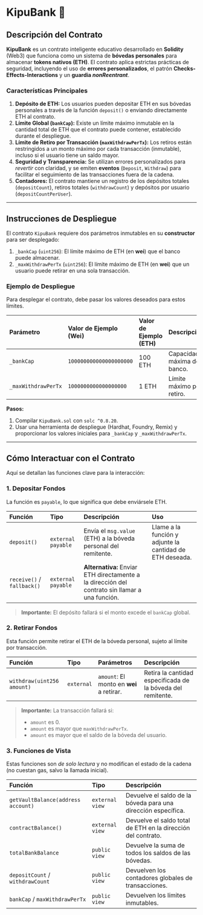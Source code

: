 # KipuBank 🏦

## Descripción del Contrato

**KipuBank** es un contrato inteligente educativo desarrollado en **Solidity** (Web3) que funciona como un sistema de **bóvedas personales** para almacenar **tokens nativos (ETH)**. El contrato aplica estrictas prácticas de seguridad, incluyendo el uso de **errores personalizados**, el patrón **Checks-Effects-Interactions** y un **guardia *nonReentrant***.

### Características Principales

1.  **Depósito de ETH:** Los usuarios pueden depositar ETH en sus bóvedas personales a través de la función `deposit()` o enviando directamente ETH al contrato.
2.  **Límite Global (`bankCap`):** Existe un límite máximo inmutable en la cantidad total de ETH que el contrato puede contener, establecido durante el despliegue.
3.  **Límite de Retiro por Transacción (`maxWithdrawPerTx`):** Los retiros están restringidos a un monto máximo por cada transacción (inmutable), incluso si el usuario tiene un saldo mayor.
4.  **Seguridad y Transparencia:** Se utilizan errores personalizados para *revertir* con claridad, y se emiten **eventos** (`Deposit`, `Withdraw`) para facilitar el seguimiento de las transacciones fuera de la cadena.
5.  **Contadores:** El contrato mantiene un registro de los depósitos totales (`depositCount`), retiros totales (`withdrawCount`) y depósitos por usuario (`depositCountPerUser`).

---

## Instrucciones de Despliegue

El contrato `KipuBank` requiere dos parámetros inmutables en su **constructor** para ser desplegado:

1.  `_bankCap` (`uint256`): El límite máximo de ETH (en **wei**) que el banco puede almacenar.
2.  `_maxWithdrawPerTx` (`uint256`): El límite máximo de ETH (en **wei**) que un usuario puede retirar en una sola transacción.

### Ejemplo de Despliegue

Para desplegar el contrato, debe pasar los valores deseados para estos límites.

| Parámetro | Valor de Ejemplo (Wei) | Valor de Ejemplo (ETH) | Descripción |
| :--- | :--- | :--- | :--- |
| `_bankCap` | `100000000000000000000` | 100 ETH | Capacidad máxima del banco. |
| `_maxWithdrawPerTx` | `1000000000000000000` | 1 ETH | Límite máximo por retiro. |

**Pasos:**

1.  Compilar `KipuBank.sol` con `solc ^0.8.20`.
2.  Usar una herramienta de despliegue (Hardhat, Foundry, Remix) y proporcionar los valores iniciales para `_bankCap` y `_maxWithdrawPerTx`.

---

## Cómo Interactuar con el Contrato

Aquí se detallan las funciones clave para la interacción:

### 1. Depositar Fondos

La función es `payable`, lo que significa que debe enviársele ETH.

| Función | Tipo | Descripción | Uso |
| :--- | :--- | :--- | :--- |
| `deposit()` | `external payable` | Envía el `msg.value` (ETH) a la bóveda personal del remitente. | Llame a la función y adjunte la cantidad de ETH deseada. |
| `receive()` / `fallback()` | `external payable` | **Alternativa:** Enviar ETH directamente a la dirección del contrato sin llamar a una función. | |

> **Importante:** El depósito fallará si el monto excede el `bankCap` global.

### 2. Retirar Fondos

Esta función permite retirar el ETH de la bóveda personal, sujeto al límite por transacción.

| Función | Tipo | Parámetros | Descripción |
| :--- | :--- | :--- | :--- |
| `withdraw(uint256 amount)` | `external` | `amount`: El monto en **wei** a retirar. | Retira la cantidad especificada de la bóveda del remitente. |

> **Importante:** La transacción fallará si:
> * `amount` es 0.
> * `amount` es mayor que `maxWithdrawPerTx`.
> * `amount` es mayor que el saldo de la bóveda del usuario.

### 3. Funciones de Vista

Estas funciones son *de solo lectura* y no modifican el estado de la cadena (no cuestan gas, salvo la llamada inicial).

| Función | Tipo | Descripción |
| :--- | :--- | :--- |
| `getVaultBalance(address account)` | `external view` | Devuelve el saldo de la bóveda para una dirección específica. |
| `contractBalance()` | `external view` | Devuelve el saldo total de ETH en la dirección del contrato. |
| `totalBankBalance` | `public view` | Devuelve la suma de todos los saldos de las bóvedas. |
| `depositCount` / `withdrawCount` | `public view` | Devuelven los contadores globales de transacciones. |
| `bankCap` / `maxWithdrawPerTx` | `public view` | Devuelven los límites inmutables. |